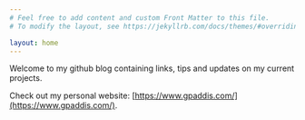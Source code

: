```yaml
---
# Feel free to add content and custom Front Matter to this file.
# To modify the layout, see https://jekyllrb.com/docs/themes/#overriding-theme-defaults

layout: home
---
```


Welcome to my github blog containing links, tips and updates on my current projects.

Check out my personal website: [https://www.gpaddis.com/](https://www.gpaddis.com/).
